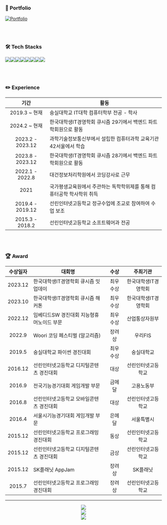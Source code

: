 ### 👤 Portfolio
[![Portfolio](https://img.shields.io/badge/Portfolio-Notion-black?style=for-the-badge&logo=notion&logoColor=white)](https://climbing-gecko-79f.notion.site/7df43cd38a5e4c3b8eb06ed20535dfe2)

<br/><br/>

### 🛠 Tech Stacks
<img src="https://img.shields.io/badge/Java-007396?style=flat-square&logo=java&logoColor=white"/><img src="https://img.shields.io/badge/Spring-6DB33F?style=flat-square&logo=spring&logoColor=white"/><img src="https://img.shields.io/badge/MySQL-4479A1?style=flat-square&logo=mysql&logoColor=white"/><img src="https://img.shields.io/badge/AWS-FF9900?style=flat-square&logo=amazonaws&logoColor=white"/><img src="https://img.shields.io/badge/Docker-2496ED?style=flat-square&logo=docker&logoColor=white"/><img src="https://img.shields.io/badge/Redis-D9281A?style=flat-square&logo=redis&logoColor=white"/><img src="https://img.shields.io/badge/Nginx-009639?style=flat-square&logo=nginx&logoColor=white"/><img src="https://img.shields.io/badge/GitHub-181717?style=flat-square&logo=github&logoColor=white"/>

<br/><br/>

### ✏️ Experience
|기간|활동|
|:---:|---|
|2019.3 ~ 현재|숭실대학교 IT대학 컴퓨터학부 전공 - 학사|
|2024.2 ~ 현재|한국대학생IT경영학회 큐시즘 29기에서 백엔드 파트 학회원으로 활동|
|2023.2 - 2023.12|과학기술정보통신부에서 설립한 컴퓨터과학 교육기관 42서울에서 학습|
|2023.8 - 2023.12|한국대학생IT경영학회 큐시즘 28기에서 백엔드 파트 학회원으로 활동|
|2022.1 - 2022.8|대건정보처리학원에서 코딩강사로 근무|
|2021|국가평생교육원에서 주관하는 독학학위제를 통해 컴퓨터공학 학사학위 취득|
|2019.4 - 2019.12|선린인터넷고등학교 정규수업에 조교로 참여하여 수업 보조|
|2015.3 - 2018.2|선린인터넷고등학교 소프트웨어과 전공|

<br/><br/>

### 🏆 Award
|수상일자|대회명|수상|주최기관|
|:---:|---|:---:|:---:|
|2023.12|한국대학생IT경영학회 큐시즘 밋업데이|최우수상|한국대학생IT경영학회|
|2023.10|한국대학생IT경영학회 큐시즘 해커톤|최우수상|한국대학생IT경영학회|
|2022.12|임베디드SW 경진대회 지능형휴머노이드 부문|최우수상|산업통상자원부|
|2022.9|Woori 코딩 페스티벌 (알고리즘)|장려상|우리FIS|
|2019.5|숭실대학교 파이썬 경진대회|최우수상|숭실대학교|
|2016.12|선린인터넷고등학교 디지털콘텐츠 경진대회|대상|선린인터넷고등학교|
|2016.9|전국기능경기대회 게임개발 부문|금메달|고용노동부|
|2016.8|선린인터넷고등학교 모바일콘텐츠 경진대회|대상|선린인터넷고등학교|
|2016.4|서울시기능경기대회 게임개발 부문|은메달|서울특별시|
|2015.12|선린인터넷고등학교 프로그래밍 경진대회|동상|선린인터넷고등학교
|2015.12|선린인터넷고등학교 디지털콘텐츠 경진대회|금상|선린인터넷고등학교
|2015.12|SK플래닛 AppJam|장려상|SK플래닛
|2015.7|선린인터넷고등학교 프로그래밍 경진대회|장려상|선린인터넷고등학교

---

<p align="center">
  <a href="https://github.com/eungyeole/velog-readme-stats">
    <img src="https://velog-readme-stats.vercel.app/api?name=nohy6630" />
  </a>
  <br />
  <img src="http://mazassumnida.wtf/api/generate_badge?boj=youngjin_noh" />
  <br />
  <img src="https://github-readme-stats.vercel.app/api?username=nohy6630" />
</p>

